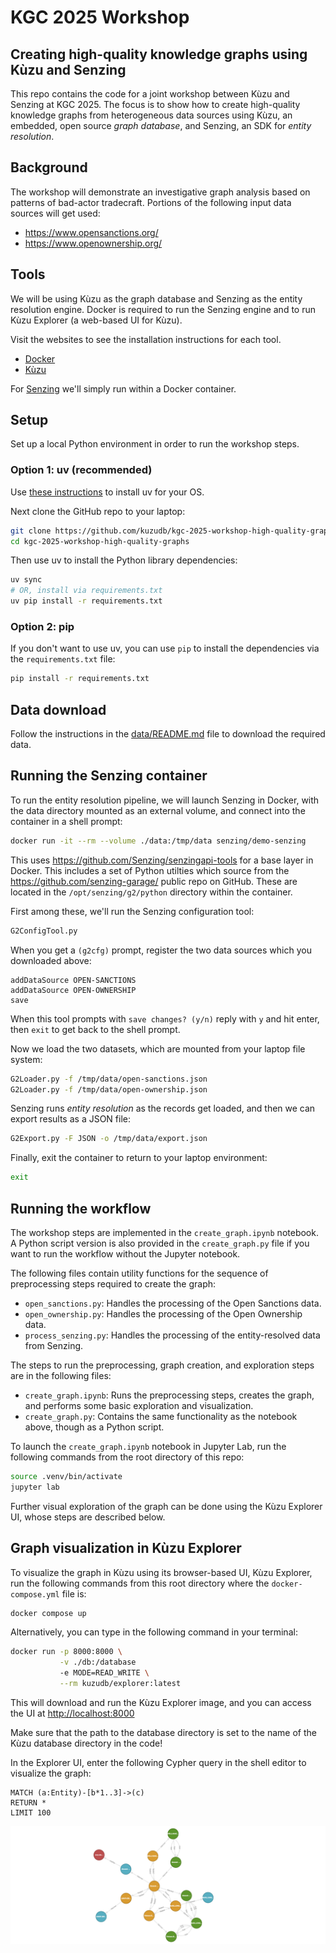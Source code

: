 # KGC 2025 Workshop

## Creating high-quality knowledge graphs using Kùzu and Senzing

This repo contains the code for a joint workshop between Kùzu and
Senzing at KGC 2025. The focus is to show how to create high-quality
knowledge graphs from heterogeneous data sources using Kùzu, an
embedded, open source _graph database_, and Senzing, an SDK for
_entity resolution_.

## Background

The workshop will demonstrate an investigative graph analysis based on
patterns of bad-actor tradecraft. Portions of the following input data
sources will get used:

  - <https://www.opensanctions.org/>
  - <https://www.openownership.org/>

## Tools

We will be using Kùzu as the graph database and Senzing as the entity resolution engine.
Docker is required to run the Senzing engine and to run Kùzu Explorer (a web-based UI for Kùzu).

Visit the websites to see the installation instructions for each tool.

 - [Docker](https://docs.docker.com/desktop/)
 - [Kùzu](https://kuzudb.com/)

For [Senzing](https://senzing.com/) we'll simply run within a Docker container.

## Setup

Set up a local Python environment in order to run the workshop steps.

### Option 1: uv (recommended)

Use [these instructions](https://docs.astral.sh/uv/getting-started/installation/) to install uv for your OS.

Next clone the GitHub repo to your laptop:

```bash
git clone https://github.com/kuzudb/kgc-2025-workshop-high-quality-graphs.git
cd kgc-2025-workshop-high-quality-graphs
```

Then use uv to install the Python library dependencies:

```bash
uv sync
# OR, install via requirements.txt
uv pip install -r requirements.txt
```

### Option 2: pip

If you don't want to use uv, you can use `pip` to install the dependencies via the
`requirements.txt` file:

```bash
pip install -r requirements.txt
```

## Data download

Follow the instructions in the [data/README.md](data/README.md) file
to download the required data.

## Running the Senzing container

To run the entity resolution pipeline, we will launch Senzing in Docker, with the data directory
mounted as an external volume, and connect into the container in a shell prompt:

```bash
docker run -it --rm --volume ./data:/tmp/data senzing/demo-senzing
```

This uses <https://github.com/Senzing/senzingapi-tools> for a base
layer in Docker. This includes a set of Python utilties which source
from the <https://github.com/senzing-garage/> public repo on
GitHub. These are located in the `/opt/senzing/g2/python` directory
within the container.

First among these, we'll run the Senzing configuration tool:

```bash
G2ConfigTool.py
```

When you get a `(g2cfg)` prompt, register the two data sources which
you downloaded above:

```
addDataSource OPEN-SANCTIONS
addDataSource OPEN-OWNERSHIP
save
```

When this tool prompts with `save changes? (y/n)` reply with `y` and
hit enter, then `exit` to get back to the shell prompt.

Now we load the two datasets, which are mounted from your laptop file
system:

```bash
G2Loader.py -f /tmp/data/open-sanctions.json
G2Loader.py -f /tmp/data/open-ownership.json
```

Senzing runs _entity resolution_ as the records get loaded, and then
we can export results as a JSON file:

```bash
G2Export.py -F JSON -o /tmp/data/export.json
```

Finally, exit the container to return to your laptop environment:

```bash
exit
```

## Running the workflow

The workshop steps are implemented in the `create_graph.ipynb` notebook. A Python script version is
also provided in the `create_graph.py` file if you want to run the workflow without the Jupyter notebook.

The following files contain utility functions for the sequence of
preprocessing steps required to create the graph:

 - `open_sanctions.py`: Handles the processing of the Open Sanctions data.
 - `open_ownership.py`: Handles the processing of the Open Ownership data.
 - `process_senzing.py`: Handles the processing of the entity-resolved data from Senzing.

The steps to run the preprocessing, graph creation, and exploration
steps are in the following files:

 - `create_graph.ipynb`: Runs the preprocessing steps, creates the graph, and performs some basic exploration and visualization.
 - `create_graph.py`: Contains the same functionality as the notebook above, though as a Python script.

To launch the `create_graph.ipynb` notebook in Jupyter Lab, run the following commands from the root directory of this repo:

```bash
source .venv/bin/activate
jupyter lab
```

Further visual exploration of the graph can be done using the Kùzu Explorer UI, whose steps are described below.

## Graph visualization in Kùzu Explorer

To visualize the graph in Kùzu using its browser-based UI, Kùzu
Explorer, run the following commands from this
root directory where the `docker-compose.yml` file is:

```bash
docker compose up
```
Alternatively, you can type in the following command in your terminal:

```bash
docker run -p 8000:8000 \
           -v ./db:/database
           -e MODE=READ_WRITE \
           --rm kuzudb/explorer:latest
```

This will download and run the Kùzu Explorer image, and you can access
the UI at <http://localhost:8000>

Make sure that the path to the database directory is set to the name
of the Kùzu database directory in the code!

In the Explorer UI, enter the following Cypher query in the shell
editor to visualize the graph:

```cypher
MATCH (a:Entity)-[b*1..3]->(c)
RETURN *
LIMIT 100
```

![](./assets/example-subgraph.png)
